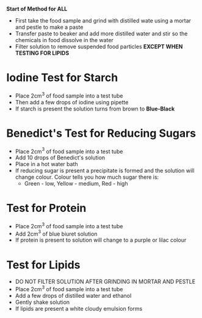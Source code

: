 **Start of Method for ALL**
- First take the food sample and grind with distilled wate using a mortar and pestle to make a paste
- Transfer paste to beaker and add more distilled water  and stir so the chemicals in food dissolve in the water
- Filter solution to remove suspended food particles **EXCEPT WHEN TESTING FOR LIPIDS**

# Iodine Test for Starch
- Place 2cm$^3$ of food sample into a test tube
- Then add a few drops of iodine using pipette
- If starch is present the solution turns from brown to **Blue-Black**
# Benedict's Test for Reducing Sugars
 - Place 2cm$^3$ of food sample into a test tube
 - Add 10 drops of Benedict's solution
 - Place in a hot water bath
 - If reducing sugar is present a precipitate is formed and the solution will change colour. Colour tells you how much sugar there is:
	 - Green - low, Yellow - medium, Red - high
# Test for Protein
- Place 2cm$^3$ of food sample into a test tube
- Add 2cm$^3$ of blue biuret solution
- If protein is present to solution will change to a purple or lilac colour
# Test for Lipids
- DO NOT FILTER SOLUTION AFTER GRINDING IN MORTAR AND PESTLE
- Place 2cm$^3$ of food sample into a test tube
- Add a few drops of distilled water and ethanol
- Gently shake solution
- If lipids are present a white cloudy emulsion forms

